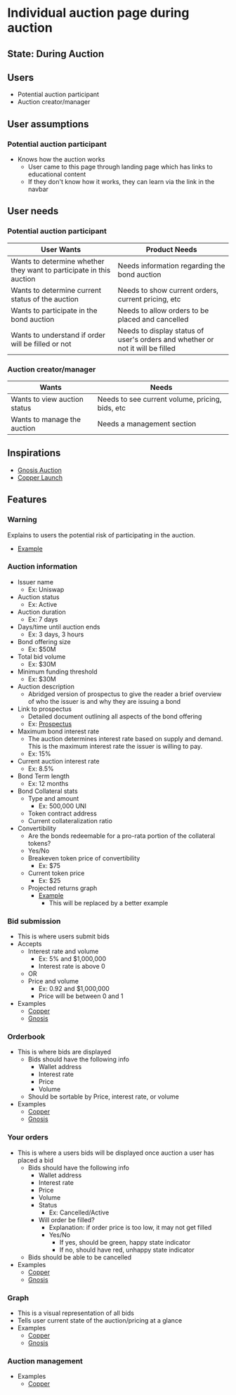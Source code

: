 # Individual auction page during auction

## State: During Auction

## Users

- Potential auction participant
- Auction creator/manager

## User assumptions

### Potential auction participant

- Knows how the auction works
  - User came to this page through landing page which has links to educational content
  - If they don't know how it works, they can learn via the link in the navbar

## User needs

### Potential auction participant

| User Wants                                                          | Product Needs                                                                 |
| ------------------------------------------------------------------- | ----------------------------------------------------------------------------- |
| Wants to determine whether they want to participate in this auction | Needs information regarding the bond auction                                  |
| Wants to determine current status of the auction                    | Needs to show current orders, current pricing, etc                            |
| Wants to participate in the bond auction                            | Needs to allow orders to be placed and cancelled                              |
| Wants to understand if order will be filled or not                  | Needs to display status of user's orders and whether or not it will be filled |

### Auction creator/manager

| Wants                        | Needs                                           |
| ---------------------------- | ----------------------------------------------- |
| Wants to view auction status | Needs to see current volume, pricing, bids, etc |
| Wants to manage the auction  | Needs a management section                      |

## Inspirations

- [Gnosis Auction](../../assets/gnosis/auction_page_during.png)
- [Copper Launch](../../assets/copper/auction_page_during.png)

## Features

### Warning

Explains to users the potential risk of participating in the auction.

- [Example](../../assets/copper/warning.png)

### Auction information

- Issuer name
  - Ex: Uniswap
- Auction status
  - Ex: Active
- Auction duration
  - Ex: 7 days
- Days/time until auction ends
  - Ex: 3 days, 3 hours
- Bond offering size
  - Ex: \$50M
- Total bid volume
  - Ex: \$30M
- Minimum funding threshold
  - Ex: \$30M
- Auction description
  - Abridged version of prospectus to give the reader a brief overview of who the issuer is and why they are issuing a bond
- Link to prospectus
  - Detailed document outlining all aspects of the bond offering
  - Ex: [Prospectus](https://www.sec.gov/Archives/edgar/data/320193/000119312513184506/d527270d424b2.htm)
- Maximum bond interest rate
  - The auction determines interest rate based on supply and demand. This is the maximum interest rate the issuer is willing to pay.
  - Ex: 15%
- Current auction interest rate
  - Ex: 8.5%
- Bond Term length
  - Ex: 12 months
- Bond Collateral stats
  - Type and amount
    - Ex: 500,000 UNI
  - Token contract address
  - Current collateralization ratio
- Convertibility
  - Are the bonds redeemable for a pro-rata portion of the collateral tokens?
  - Yes/No
  - Breakeven token price of convertibility
    - Ex: \$75
  - Current token price
    - Ex: \$25
  - Projected returns graph
    - [Example](../../assets/convertible_bond_graph.png)
      - This will be replaced by a better example

### Bid submission

- This is where users submit bids
- Accepts
  - Interest rate and volume
    - Ex: 5% and \$1,000,000
    - Interest rate is above 0
  - OR
  - Price and volume
    - Ex: 0.92 and \$1,000,000
    - Price will be between 0 and 1
- Examples
  - [Copper](../../assets/copper/bidding_during.png)
  - [Gnosis](../../assets/gnosis/bidding_during.png)

### Orderbook

- This is where bids are displayed
  - Bids should have the following info
    - Wallet address
    - Interest rate
    - Price
    - Volume
  - Should be sortable by Price, interest rate, or volume
- Examples
  - [Copper](../../assets/copper/order_book.png)
  - [Gnosis](../../assets/gnosis/order_book.png)

### Your orders

- This is where a users bids will be displayed once auction a user has placed a bid
  - Bids should have the following info
    - Wallet address
    - Interest rate
    - Price
    - Volume
    - Status
      - Ex: Cancelled/Active
    - Will order be filled?
      - Explanation: if order price is too low, it may not get filled
      - Yes/No
        - If yes, should be green, happy state indicator
        - If no, should have red, unhappy state indicator
  - Bids should be able to be cancelled
- Examples
  - [Copper](assets/copper/order_book.png)
  - [Gnosis](assets/gnosis/my_orders_empty.png)

### Graph

- This is a visual representation of all bids
- Tells user current state of the auction/pricing at a glance
- Examples
  - [Copper](assets/copper/order_book_graph.png)
  - [Gnosis](assets/gnosis/order_book_graph.png)

### Auction management

- Examples
  - [Copper](assets/copper/auction_management.png)
